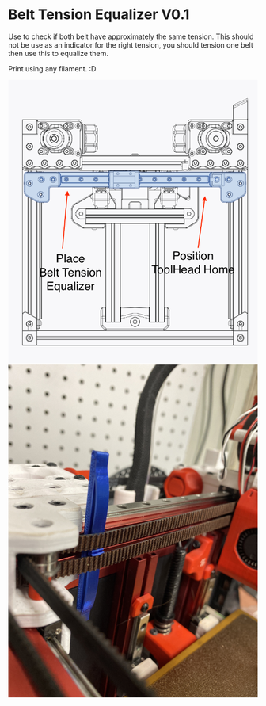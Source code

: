 # Belt Tension Equalizer V0.1

Use to check if both belt have approximately the same tension.
This should not be use as an indicator for the right tension, you should tension one belt then use this to equalize them.

Print using any filament.  :D

![](images/BeltTensionEqualizer.png)
![](images/BeltTensionEqualizer.jpg)
